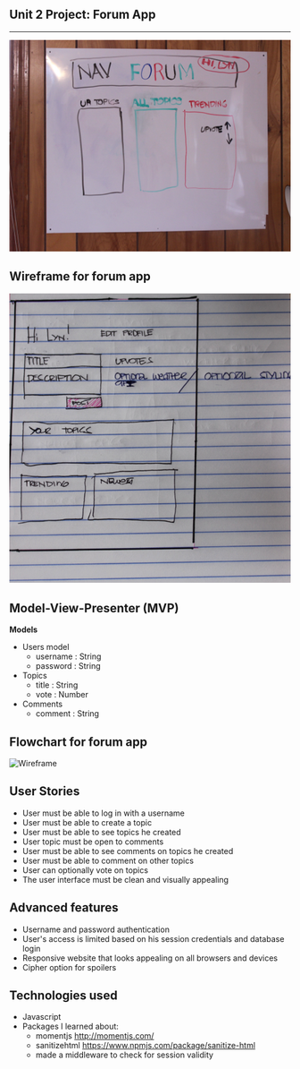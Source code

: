 ## **Unit 2 Project: Forum App** ##
--------
![Forum index image](https://github.com/codedoll/forum_app/blob/master/forum_index.JPG?raw=true)

Wireframe for forum app
------------------------------
![Wireframe](https://github.com/codedoll/forum_app/blob/master/Wireframe_onepager.png?raw=true)

Model-View-Presenter (MVP)
------------------------------
**Models**

 - Users model
	 - username : String
	 - password : String
 - Topics
	 - title : String
	 - vote : Number
 - Comments
	 - comment : String

Flowchart for forum app
------------------------------
![Wireframe](https://github.com/codedoll/forum_app/blob/master/forumapp.png?raw=true)


User Stories
------------
 - User must be able to log in with a username
 - User must be able to create a topic
 - User must be able to see topics he created
 - User topic must be open to comments
 - User must be able to see comments on topics he created
 - User must be able to comment on other topics
 - User can optionally vote on topics
 - The user interface must be clean and visually appealing
 

Advanced features
------------
- Username and password authentication
- User's access is limited based on his session credentials and database login
- Responsive website that looks appealing on all browsers and devices
- Cipher option for spoilers
 


Technologies used
--------------------------------
- Javascript
- Packages I learned about:
	 - momentjs http://momentjs.com/
	 - sanitizehtml https://www.npmjs.com/package/sanitize-html
	 - made a middleware to check for session validity
 
